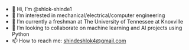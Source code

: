 - 👋 Hi, I’m @shlok-shinde1
- 👀 I’m interested in mechanical/electrical/computer engineering
- 🌱 I’m currently a freshman at The University of Tennessee at Knoxville
- 💞️ I’m looking to collaborate on machine learning and AI projects using Python
- 📫 How to reach me: shindeshlok4@gmail.com

<!---
shlok-shinde1/shlok-shinde1 is a ✨ special ✨ repository because its `README.md` (this file) appears on your GitHub profile.
You can click the Preview link to take a look at your changes.
--->
